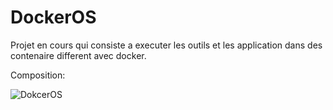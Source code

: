 # DockerOS
Projet en cours qui consiste a executer les outils et les application dans des contenaire different avec docker.

Composition:

![DokcerOS](https://github.com/C0nQu3R4n7/DockerOS/assets/144029241/625dca51-3f91-48f8-9f69-94dbe7ef365e)

